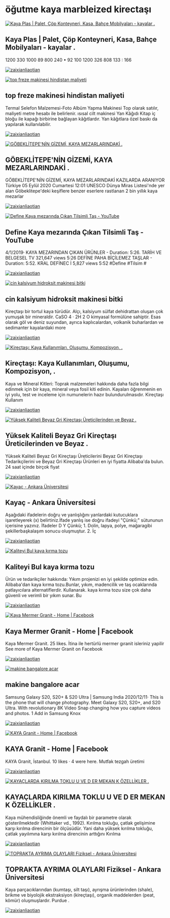 # öğutme kaya marbleized kirectaşı
<a href="https://mnn.zoosnet.net/LR/Chatpre.aspx?id=MNN94995150&p=https://topgrinding.com/" target="_blank">![Kaya Plas | Palet, Çöp Konteyneri, Kasa, Bahçe Mobilyaları - kayalar .](https://github.com/technlg/images/blob/main/23.jpg)</a>
## Kaya Plas | Palet, Çöp Konteyneri, Kasa, Bahçe Mobilyaları - kayalar .
1200 330 1000 89 800 240 • 92 100 1200 326 808 133 : 166
<a href="https://mnn.zoosnet.net/LR/Chatpre.aspx?id=MNN94995150&p=https://topgrinding.com/" target="_blank"><img src="https://github.com/technlg/images/raw/main/chat11.jpg" alt="zaixianliaotian"/></a><a href="//whatsapp.shibangsoft.com/WhatsApp.php" ><img src="https://github.com/technlg/images/raw/main/chat11.png" alt=""></a>
<a href="https://mnn.zoosnet.net/LR/Chatpre.aspx?id=MNN94995150&p=https://topgrinding.com/" target="_blank">![top freze makinesi hindistan maliyeti](https://github.com/technlg/images/blob/main/52.jpg)</a>
## top freze makinesi hindistan maliyeti
Termal Selefon Malzemesi-Foto Albüm Yapma Makinesi Top olarak satılır, maliyeti metre hesabı ile belirlenir. ısısal cilt makinesi Yan Kâğıdı Kitap iç bloğu ile kapağı birbirine bağlayan kâğıtlardır. Yan kâğıtlara özel baskı da yapılarak kullanılabilir.
<a href="https://mnn.zoosnet.net/LR/Chatpre.aspx?id=MNN94995150&p=https://topgrinding.com/" target="_blank"><img src="https://github.com/technlg/images/raw/main/chat11.jpg" alt="zaixianliaotian"/></a><a href="//whatsapp.shibangsoft.com/WhatsApp.php" ><img src="https://github.com/technlg/images/raw/main/chat11.png" alt=""></a>
<a href="https://mnn.zoosnet.net/LR/Chatpre.aspx?id=MNN94995150&p=https://topgrinding.com/" target="_blank">![GÖBEKLİTEPE'NİN GİZEMİ, KAYA MEZARLARINDAKİ .](https://github.com/technlg/images/blob/main/3.jpg)</a>
## GÖBEKLİTEPE'NİN GİZEMİ, KAYA MEZARLARINDAKİ .
GÖBEKLİTEPE'NİN GİZEMİ, KAYA MEZARLARINDAKİ KAZILARDA ARANIYOR Türkiye 05 Eylül 2020 Cumartesi 12:01 UNESCO Dünya Miras Listesi'nde yer alan Göbeklitepe'deki keşiflere benzer eserlere rastlanan 2 bin yıllık kaya mezarlar 
<a href="https://mnn.zoosnet.net/LR/Chatpre.aspx?id=MNN94995150&p=https://topgrinding.com/" target="_blank"><img src="https://github.com/technlg/images/raw/main/chat11.jpg" alt="zaixianliaotian"/></a><a href="//whatsapp.shibangsoft.com/WhatsApp.php" ><img src="https://github.com/technlg/images/raw/main/chat11.png" alt=""></a>
<a href="https://mnn.zoosnet.net/LR/Chatpre.aspx?id=MNN94995150&p=https://topgrinding.com/" target="_blank">![Define Kaya mezarında Çıkan Tilsimli Taş - YouTube](https://github.com/technlg/images/blob/main/53.jpg)</a>
## Define Kaya mezarında Çıkan Tilsimli Taş - YouTube
4/1/2019· KAYA MEZARINDAN ÇIKAN ÜRÜNLER - Duration: 5:26. TARİH VE BELGESEL TV 321,647 views 5:26 DEFİNE PAHA BİÇİLEMEZ TAŞLAR - Duration: 5:52. KRAL DEFİNEC İ 5,827 views 5:52 #Define #Tilsim # 
<a href="https://mnn.zoosnet.net/LR/Chatpre.aspx?id=MNN94995150&p=https://topgrinding.com/" target="_blank"><img src="https://github.com/technlg/images/raw/main/chat11.jpg" alt="zaixianliaotian"/></a><a href="//whatsapp.shibangsoft.com/WhatsApp.php" ><img src="https://github.com/technlg/images/raw/main/chat11.png" alt=""></a>
<a href="https://mnn.zoosnet.net/LR/Chatpre.aspx?id=MNN94995150&p=https://topgrinding.com/" target="_blank">![cin kalsiyum hidroksit makinesi bitki](https://github.com/technlg/images/blob/main/40.jpg)</a>
## cin kalsiyum hidroksit makinesi bitki
Kireçtaşı bir tortul kaya türüdür. Alçı, kalsiyum sülfat dehidrattan oluşan çok yumuşak bir mineraldir. CaSO 4 · 2H 2 O kimyasal formülüne sahiptir. Esas olarak göl ve deniz suyundan, ayrıca kaplıcalardan, volkanik buharlardan ve sedimanter kayalardaki more 
<a href="https://mnn.zoosnet.net/LR/Chatpre.aspx?id=MNN94995150&p=https://topgrinding.com/" target="_blank"><img src="https://github.com/technlg/images/raw/main/chat11.jpg" alt="zaixianliaotian"/></a><a href="//whatsapp.shibangsoft.com/WhatsApp.php" ><img src="https://github.com/technlg/images/raw/main/chat11.png" alt=""></a>
<a href="https://mnn.zoosnet.net/LR/Chatpre.aspx?id=MNN94995150&p=https://topgrinding.com/" target="_blank">![Kireçtaşı: Kaya Kullanımları, Oluşumu, Kompozisyon, .](https://github.com/technlg/images/blob/main/17.jpg)</a>
## Kireçtaşı: Kaya Kullanımları, Oluşumu, Kompozisyon, .
Kaya ve Mineral Kitleri: Toprak malzemeleri hakkında daha fazla bilgi edinmek için bir kaya, mineral veya fosil kiti edinin. Kayaları öğrenmenin en iyi yolu, test ve inceleme için numunelerin hazır bulundurulmasıdır. Kireçtaşı Kullanım 
<a href="https://mnn.zoosnet.net/LR/Chatpre.aspx?id=MNN94995150&p=https://topgrinding.com/" target="_blank"><img src="https://github.com/technlg/images/raw/main/chat11.jpg" alt="zaixianliaotian"/></a><a href="//whatsapp.shibangsoft.com/WhatsApp.php" ><img src="https://github.com/technlg/images/raw/main/chat11.png" alt=""></a>
<a href="https://mnn.zoosnet.net/LR/Chatpre.aspx?id=MNN94995150&p=https://topgrinding.com/" target="_blank">![Yüksek Kaliteli Beyaz Gri Kireçtaşı Üreticilerinden ve Beyaz .](https://github.com/technlg/images/blob/main/49.jpg)</a>
## Yüksek Kaliteli Beyaz Gri Kireçtaşı Üreticilerinden ve Beyaz .
Yüksek Kaliteli Beyaz Gri Kireçtaşı Üreticilerini Beyaz Gri Kireçtaşı Tedarikçilerini ve Beyaz Gri Kireçtaşı Ürünleri en iyi fiyatta Alibaba'da bulun. 24 saat içinde birçok fiyat
<a href="https://mnn.zoosnet.net/LR/Chatpre.aspx?id=MNN94995150&p=https://topgrinding.com/" target="_blank"><img src="https://github.com/technlg/images/raw/main/chat11.jpg" alt="zaixianliaotian"/></a><a href="//whatsapp.shibangsoft.com/WhatsApp.php" ><img src="https://github.com/technlg/images/raw/main/chat11.png" alt=""></a>
<a href="https://mnn.zoosnet.net/LR/Chatpre.aspx?id=MNN94995150&p=https://topgrinding.com/" target="_blank">![Kayaç - Ankara Üniversitesi](https://github.com/technlg/images/blob/main/45.jpg)</a>
## Kayaç - Ankara Üniversitesi
Aşağıdaki ifadelerin doğru ve yanlışlığını yanlardaki kutucuklara işaretleyerek (x) belirtiniz.İfade yanlış ise doğru ifadeyi "Çünkü;" sütununun içerisine yazınız. İfadeler D Y Çünkü; 1. Dolin, lapya, polye, mağaragibi şekillerbaşkalaşım sonucu oluşmuştur. 2. İç 
<a href="https://mnn.zoosnet.net/LR/Chatpre.aspx?id=MNN94995150&p=https://topgrinding.com/" target="_blank"><img src="https://github.com/technlg/images/raw/main/chat11.jpg" alt="zaixianliaotian"/></a><a href="//whatsapp.shibangsoft.com/WhatsApp.php" ><img src="https://github.com/technlg/images/raw/main/chat11.png" alt=""></a>
<a href="https://mnn.zoosnet.net/LR/Chatpre.aspx?id=MNN94995150&p=https://topgrinding.com/" target="_blank">![Kaliteyi Bul kaya kırma tozu](https://github.com/technlg/images/blob/main/23.jpg)</a>
## Kaliteyi Bul kaya kırma tozu
Ürün ve tedarikçiler hakkında: Yıkım projenizi en iyi şekilde optimize edin. Alibaba'dan kaya kırma tozu.Bunlar, yıkım, madencilik ve taş ocaklarında patlayıcılara alternatiflerdir. Kullanarak. kaya kırma tozu size çok daha güvenli ve verimli bir yıkım sunar. Bu
<a href="https://mnn.zoosnet.net/LR/Chatpre.aspx?id=MNN94995150&p=https://topgrinding.com/" target="_blank"><img src="https://github.com/technlg/images/raw/main/chat11.jpg" alt="zaixianliaotian"/></a><a href="//whatsapp.shibangsoft.com/WhatsApp.php" ><img src="https://github.com/technlg/images/raw/main/chat11.png" alt=""></a>
<a href="https://mnn.zoosnet.net/LR/Chatpre.aspx?id=MNN94995150&p=https://topgrinding.com/" target="_blank">![Kaya Mermer Granit - Home | Facebook](https://github.com/technlg/images/blob/main/48.jpg)</a>
## Kaya Mermer Granit - Home | Facebook
Kaya Mermer Granit. 25 likes. İtina ile hertürlü mermer gıranit isleriniz yapilir See more of Kaya Mermer Granit on Facebook
<a href="https://mnn.zoosnet.net/LR/Chatpre.aspx?id=MNN94995150&p=https://topgrinding.com/" target="_blank"><img src="https://github.com/technlg/images/raw/main/chat11.jpg" alt="zaixianliaotian"/></a><a href="//whatsapp.shibangsoft.com/WhatsApp.php" ><img src="https://github.com/technlg/images/raw/main/chat11.png" alt=""></a>
<a href="https://mnn.zoosnet.net/LR/Chatpre.aspx?id=MNN94995150&p=https://topgrinding.com/" target="_blank">![makine bangalore acar](https://github.com/technlg/images/blob/main/40.jpg)</a>
## makine bangalore acar
Samsung Galaxy S20, S20+ & S20 Ultra | Samsung India 2020/12/11· This is the phone that will change photography. Meet Galaxy S20, S20+, and S20 Ultra. With revolutionary 8K Video Snap changing how you capture videos and photos. 1 Add in Samsung Knox 
<a href="https://mnn.zoosnet.net/LR/Chatpre.aspx?id=MNN94995150&p=https://topgrinding.com/" target="_blank"><img src="https://github.com/technlg/images/raw/main/chat11.jpg" alt="zaixianliaotian"/></a><a href="//whatsapp.shibangsoft.com/WhatsApp.php" ><img src="https://github.com/technlg/images/raw/main/chat11.png" alt=""></a>
<a href="https://mnn.zoosnet.net/LR/Chatpre.aspx?id=MNN94995150&p=https://topgrinding.com/" target="_blank">![KAYA Granit - Home | Facebook](https://github.com/technlg/images/blob/main/23.jpg)</a>
## KAYA Granit - Home | Facebook
KAYA Granit, İstanbul. 10 likes · 4 were here. Mutfak tezgah üretimi
<a href="https://mnn.zoosnet.net/LR/Chatpre.aspx?id=MNN94995150&p=https://topgrinding.com/" target="_blank"><img src="https://github.com/technlg/images/raw/main/chat11.jpg" alt="zaixianliaotian"/></a><a href="//whatsapp.shibangsoft.com/WhatsApp.php" ><img src="https://github.com/technlg/images/raw/main/chat11.png" alt=""></a>
<a href="https://mnn.zoosnet.net/LR/Chatpre.aspx?id=MNN94995150&p=https://topgrinding.com/" target="_blank">![KAYAÇLARDA KIRILMA TOKLU U VE D ER MEKAN K ÖZELLİKLER .](https://github.com/technlg/images/blob/main/56.jpg)</a>
## KAYAÇLARDA KIRILMA TOKLU U VE D ER MEKAN K ÖZELLİKLER .
Kaya mühendisliğinde önemli ve faydalı bir parametre olarak gösterilmektedir (Whittaker vd., 1992). Kırılma tokluğu, çatlak gelişimine karşı kırılma direncinin bir ölçüsüdür. Yani daha yüksek kırılma tokluğu, çatlak yayılımına karşı kırılma direncinin arttığını Kırılma 
<a href="https://mnn.zoosnet.net/LR/Chatpre.aspx?id=MNN94995150&p=https://topgrinding.com/" target="_blank"><img src="https://github.com/technlg/images/raw/main/chat11.jpg" alt="zaixianliaotian"/></a><a href="//whatsapp.shibangsoft.com/WhatsApp.php" ><img src="https://github.com/technlg/images/raw/main/chat11.png" alt=""></a>
<a href="https://mnn.zoosnet.net/LR/Chatpre.aspx?id=MNN94995150&p=https://topgrinding.com/" target="_blank">![TOPRAKTA AYRIMA OLAYLARI Fiziksel - Ankara Üniversitesi](https://github.com/technlg/images/blob/main/14.jpg)</a>
## TOPRAKTA AYRIMA OLAYLARI Fiziksel - Ankara Üniversitesi
Kaya parçacıklarından (kumtaşı, silt taşı), ayrışma ürünlerinden (shale), brikme ve biyolojik ekstraksiyon (kireçtaşı), organik maddelerden (peat, kömür) oluşmuşlardır. Purdue .
<a href="https://mnn.zoosnet.net/LR/Chatpre.aspx?id=MNN94995150&p=https://topgrinding.com/" target="_blank"><img src="https://github.com/technlg/images/raw/main/chat11.jpg" alt="zaixianliaotian"/></a><a href="//whatsapp.shibangsoft.com/WhatsApp.php" ><img src="https://github.com/technlg/images/raw/main/chat11.png" alt=""></a>

